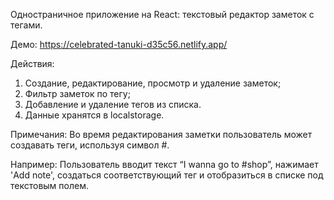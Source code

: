 Одностраничное приложение на React: текстовый редактор заметок с тегами.

Демо: https://celebrated-tanuki-d35c56.netlify.app/

Действия:

1. Создание, редактирование, просмотр и удаление заметок;
2. Фильтр заметок по тегу;
3. Добавление и удаление тегов из списка.
4. Данные хранятся в localstorage.

Примечания:
Во время редактирования заметки пользователь может создавать теги, используя символ #.

Например:
Пользователь вводит текст “I wanna go to #shop”, нажимает 'Add note', создаться соответствующий тег и отобразиться в списке под текстовым полем.
